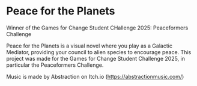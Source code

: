 # Peace for the Planets

Winner of the Games for Change Student CHallenge 2025: Peaceformers Challenge

Peace for the Planets is a visual novel where you play as a Galactic Mediator, providing your council to alien species to encourage peace. This project was made for the Games for Change Student Challenge 2025, in particular the Peaceformers Challenge.

Music is made by Abstraction on Itch.io (https://abstractionmusic.com/)

